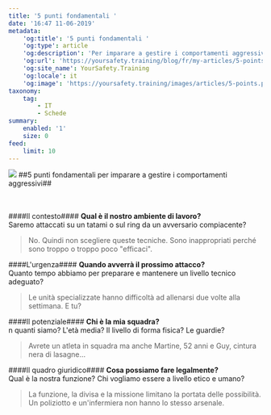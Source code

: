 ```yaml
---
title: '5 punti fondamentali '
date: '16:47 11-06-2019'
metadata:
    'og:title': '5 punti fondamentali '
    'og:type': article
    'og:description': 'Per imparare a gestire i comportamenti aggressivi'
    'og:url': 'https://yoursafety.training/blog/fr/my-articles/5-points-a-verifier'
    'og:site_name': YourSafety.Training
    'og:locale': it
    'og:image': 'https://yoursafety.training/images/articles/5-points.png'
taxonomy:
    tag:
        - IT
        - Schede
summary:
    enabled: '1'
    size: 0
feed:
    limit: 10
---
```


![](http://yoursafety.training/images/articles/5-points-it.png)
##5 punti fondamentali per imparare a gestire i comportamenti aggressivi##

<br><br>
####Il contesto####
**Qual è il nostro ambiente di lavoro?**<br>
Saremo attaccati su un tatami o sul ring da un avversario compiacente?
> No. Quindi non scegliere queste tecniche. Sono inappropriati perché sono troppo o troppo poco "efficaci".

####L'urgenza####
**Quando avverrà il prossimo attacco?**<br>
Quanto tempo abbiamo per preparare e mantenere un livello tecnico adeguato?
> Le unità specializzate hanno difficoltà ad allenarsi due volte alla settimana. E tu?

####Il potenziale####
**Chi è la mia squadra?**<br>
n quanti siamo? L'età media? Il livello di forma fisica? Le guardie?
> Avrete un atleta in squadra ma anche Martine, 52 anni e Guy, cintura nera di lasagne...

####Il quadro giuridico####
**Cosa possiamo fare legalmente?**<br>
Qual è la nostra funzione? Chi vogliamo essere a livello etico e umano?
> La funzione, la divisa e la missione limitano la portata delle possibilità. Un poliziotto e un'infermiera non hanno lo stesso arsenale.
